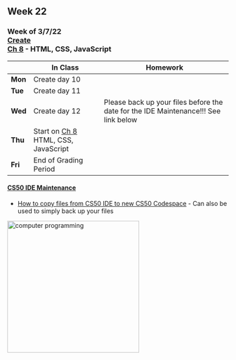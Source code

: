 ## Week 22

### Week of 3/7/22<br>[Create](\apcsp\curriculum\pt\create)<br>[Ch 8](\apcsp\curriculum\8) - HTML, CSS, JavaScript

  |       |In Class               |Homework   |
  |-------|---------              |---------  |
  |**Mon**|Create day 10 | |
  |**Tue**|Create day 11 | |
  |**Wed**|Create day 12 |Please back up your files before the date for the IDE Maintenance!!! See link below |
  |**Thu**|Start on [Ch 8](\apcsp\curriculum\8) HTML, CSS, JavaScript  | |
  |**Fri**|End of Grading Period | |

  #### [CS50 IDE Maintenance](https://cs50.statuspage.io/incidents/zkpbpvnm46s5) 
  - [How to copy files from CS50 IDE to new CS50 Codespace](https://cs50.harvard.edu/x/2022/new/#how-to-copy-files-from-cs50-ide-to-your-cs50-codespace) - Can also be used to simply back up your files

<img src="https://www.learncomputerscienceonline.com/wp-content/uploads/2019/10/Program-Coding.jpg" alt="computer programming" height="300">

<meta http-equiv="refresh" content="300"/>
